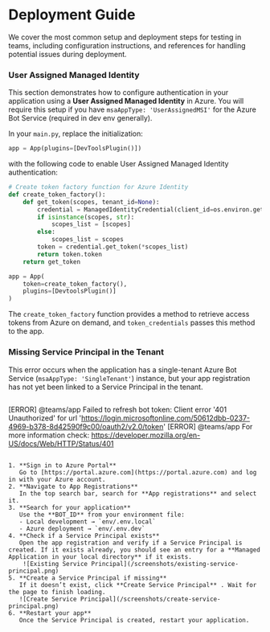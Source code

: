 # Deployment Guide

We cover the most common setup and deployment steps for testing in teams, including configuration instructions, and references for handling potential issues during deployment.

### User Assigned Managed Identity

This section demonstrates how to configure authentication in your application using a **User Assigned Managed Identity** in Azure. You will require this setup if you have `msaAppType: 'UserAssignedMSI'` for the Azure Bot Service (required in dev env generally).

In your `main.py`, replace the initialization:
```python
app = App(plugins=[DevToolsPlugin()])
```
with the following code to enable User Assigned Managed Identity authentication: 
```python
# Create token factory function for Azure Identity
def create_token_factory():
    def get_token(scopes, tenant_id=None):
        credential = ManagedIdentityCredential(client_id=os.environ.get("CLIENT_ID"))
        if isinstance(scopes, str):
            scopes_list = [scopes]
        else:
            scopes_list = scopes
        token = credential.get_token(*scopes_list)
        return token.token
    return get_token

app = App(
    token=create_token_factory(),
    plugins=[DevtoolsPlugin()]
)
```
The `create_token_factory` function provides a method to retrieve access tokens from Azure on demand, and `token_credentials` passes this method to the app.  

### Missing Service Principal in the Tenant

This error occurs when the application has a single-tenant Azure Bot Service (`msaAppType: 'SingleTenant'`) instance, but your app registration has not yet been linked to a Service Principal in the tenant.  

```sh
```
[ERROR] @teams/app Failed to refresh bot token: Client error '401 Unauthorized' for url 'https://login.microsoftonline.com/50612dbb-0237-4969-b378-8d42590f9c00/oauth2/v2.0/token'
[ERROR] @teams/app For more information check: https://developer.mozilla.org/en-US/docs/Web/HTTP/Status/401
```

1. **Sign in to Azure Portal**  
   Go to [https://portal.azure.com](https://portal.azure.com) and log in with your Azure account.
2. **Navigate to App Registrations**  
   In the top search bar, search for **App registrations** and select it.
3. **Search for your application**  
   Use the **BOT_ID** from your environment file:  
   - Local development → `env/.env.local`  
   - Azure deployment → `env/.env.dev`
4. **Check if a Service Principal exists**  
   Open the app registration and verify if a Service Principal is created. If it exists already, you should see an entry for a **Managed Application in your local directory** if it exists.
    ![Existing Service Principal](/screenshots/existing-service-principal.png)
5. **Create a Service Principal if missing**  
   If it doesn’t exist, click **Create Service Principal** . Wait for the page to finish loading.
   ![Create Service Principal](/screenshots/create-service-principal.png)
6. **Restart your app**  
   Once the Service Principal is created, restart your application.